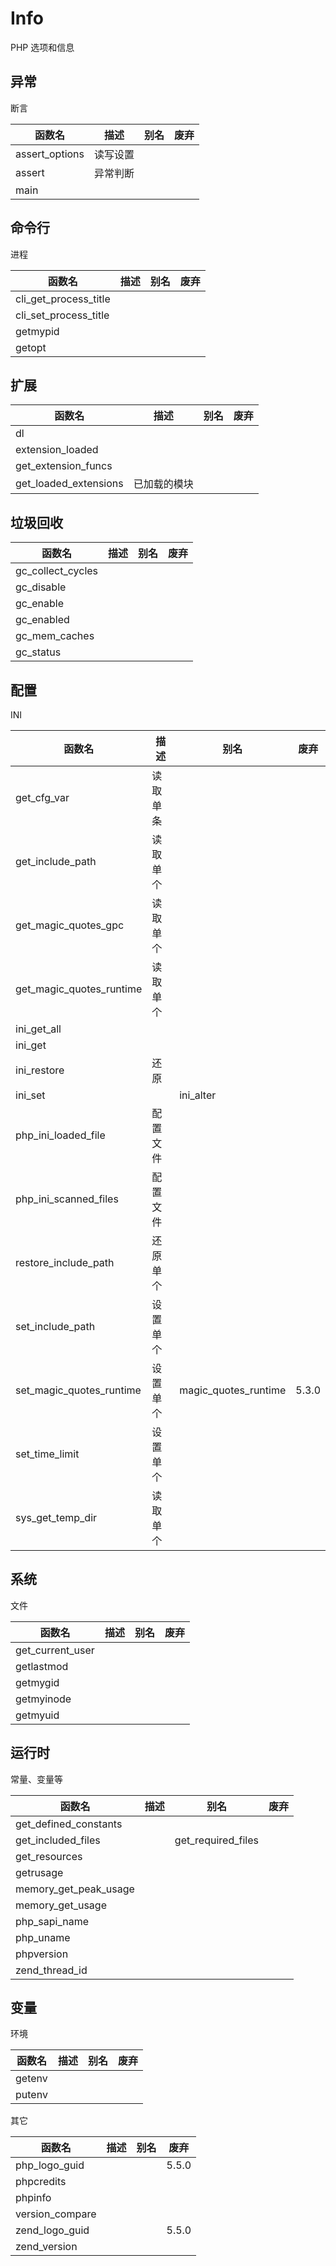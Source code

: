 # Info

PHP 选项和信息



## 异常

断言

| 函数名         | 描述     | 别名 | 废弃 |
| -------------- | -------- | ---- | ---- |
| assert_options | 读写设置 |      |      |
| assert         | 异常判断 |      |      |
| main           |          |      |      |



## 命令行

进程

| 函数名                | 描述 | 别名 | 废弃 |
| --------------------- | ---- | ---- | ---- |
| cli_get_process_title |      |      |      |
| cli_set_process_title |      |      |      |
| getmypid              |      |      |      |
| getopt                |      |      |      |



## 扩展

| 函数名                | 描述         | 别名 | 废弃 |
| --------------------- | ------------ | ---- | ---- |
| dl                    |              |      |      |
| extension_loaded      |              |      |      |
| get_extension_funcs   |              |      |      |
| get_loaded_extensions | 已加载的模块 |      |      |



## 垃圾回收

| 函数名            | 描述 | 别名 | 废弃 |
| ----------------- | ---- | ---- | ---- |
| gc_collect_cycles |      |      |      |
| gc_disable        |      |      |      |
| gc_enable         |      |      |      |
| gc_enabled        |      |      |      |
| gc_mem_caches     |      |      |      |
| gc_status         |      |      |      |



## 配置

INI

| 函数名                   | 描述     | 别名                 | 废弃  |
| ------------------------ | -------- | -------------------- | ----- |
| get_cfg_var              | 读取单条 |                      |       |
| get_include_path         | 读取单个 |                      |       |
| get_magic_quotes_gpc     | 读取单个 |                      |       |
| get_magic_quotes_runtime | 读取单个 |                      |       |
| ini_get_all              |          |                      |       |
| ini_get                  |          |                      |       |
| ini_restore              | 还原     |                      |       |
| ini_set                  |          | ini_alter            |       |
| php_ini_loaded_file      | 配置文件 |                      |       |
| php_ini_scanned_files    | 配置文件 |                      |       |
| restore_include_path     | 还原单个 |                      |       |
| set_include_path         | 设置单个 |                      |       |
| set_magic_quotes_runtime | 设置单个 | magic_quotes_runtime | 5.3.0 |
| set_time_limit           | 设置单个 |                      |       |
| sys_get_temp_dir         | 读取单个 |                      |       |



## 系统

文件

| 函数名           | 描述 | 别名 | 废弃 |
| ---------------- | ---- | ---- | ---- |
| get_current_user |      |      |      |
| getlastmod       |      |      |      |
| getmygid         |      |      |      |
| getmyinode       |      |      |      |
| getmyuid         |      |      |      |



## 运行时

常量、变量等

| 函数名                | 描述 | 别名               | 废弃 |
| --------------------- | ---- | ------------------ | ---- |
| get_defined_constants |      |                    |      |
| get_included_files    |      | get_required_files |      |
| get_resources         |      |                    |      |
| getrusage             |      |                    |      |
| memory_get_peak_usage |      |                    |      |
| memory_get_usage      |      |                    |      |
| php_sapi_name         |      |                    |      |
| php_uname             |      |                    |      |
| phpversion            |      |                    |      |
| zend_thread_id        |      |                    |      |



## 变量

环境

| 函数名 | 描述 | 别名 | 废弃 |
| ------ | ---- | ---- | ---- |
| getenv |      |      |      |
| putenv |      |      |      |

其它

| 函数名          | 描述 | 别名 | 废弃  |
| --------------- | ---- | ---- | ----- |
| php_logo_guid   |      |      | 5.5.0 |
| phpcredits      |      |      |       |
| phpinfo         |      |      |       |
| version_compare |      |      |       |
| zend_logo_guid  |      |      | 5.5.0 |
| zend_version    |      |      |       |

